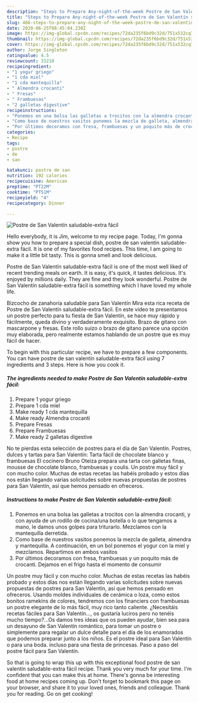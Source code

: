 ```yaml
---
description: "Steps to Prepare Any-night-of-the-week Postre de San Valentín saludable-extra fácil"
title: "Steps to Prepare Any-night-of-the-week Postre de San Valentín saludable-extra fácil"
slug: 466-steps-to-prepare-any-night-of-the-week-postre-de-san-valentin-saludable-extra-facil
date: 2020-06-25T08:45:04.230Z
image: https://img-global.cpcdn.com/recipes/72da235f6bd9c32d/751x532cq70/postre-de-san-valentin-saludable-extra-facil-foto-principal.jpg
thumbnail: https://img-global.cpcdn.com/recipes/72da235f6bd9c32d/751x532cq70/postre-de-san-valentin-saludable-extra-facil-foto-principal.jpg
cover: https://img-global.cpcdn.com/recipes/72da235f6bd9c32d/751x532cq70/postre-de-san-valentin-saludable-extra-facil-foto-principal.jpg
author: Jorge Singleton
ratingvalue: 4.5
reviewcount: 33210
recipeingredient:
- "1 yogur griego"
- "1 cda miel"
- "1 cda mantequilla"
- " Almendra crocanti"
- " Fresas"
- " Frambuesas"
- "2 galletas digestive"
recipeinstructions:
- "Ponemos en una bolsa las galletas a trocitos con la almendra crocanti, y con ayuda de un rodillo de cocina/una botella o lo que tengamos a mano, le damos unos golpes para triturarlo. Mezclamos con la mantequilla derretida."
- "Como base de nuestros vasitos ponemos la mezcla de galleta, almendra y mantequilla. A continuación, en un bol ponemos el yogur con la miel y mezclamos. Repartimos en ambos vasitos"
- "Por últimos decoramos con fresa, frambuesas y un poquito más de crocanti. Dejamos en el frigo hasta el momento de consumir"
categories:
- Recipe
tags:
- postre
- de
- san

katakunci: postre de san 
nutrition: 192 calories
recipecuisine: American
preptime: "PT22M"
cooktime: "PT51M"
recipeyield: "4"
recipecategory: Dinner

---
```



![Postre de San Valentín saludable-extra fácil](https://img-global.cpcdn.com/recipes/72da235f6bd9c32d/751x532cq70/postre-de-san-valentin-saludable-extra-facil-foto-principal.jpg)

Hello everybody, it is Jim, welcome to my recipe page. Today, I'm gonna show you how to prepare a special dish, postre de san valentín saludable-extra fácil. It is one of my favorites food recipes. This time, I am going to make it a little bit tasty. This is gonna smell and look delicious.

Postre de San Valentín saludable-extra fácil is one of the most well liked of recent trending meals on earth. It is easy, it's quick, it tastes delicious. It's enjoyed by millions daily. They are fine and they look wonderful. Postre de San Valentín saludable-extra fácil is something which I have loved my whole life.

Bizcocho de zanahoria saludable para San Valentín Mira esta rica receta de Postre de San Valentín saludable-extra fácil. En este video te presentamos un postre perfecto para tu fiesta de San Valentín, se hace muy rápido y fácilmente, queda divino y verdaderamente exquisito. Brazo de gitano con mascarpone y fresas. Este rollo suizo o brazo de gitano parece una opción muy elaborada, pero realmente estamos hablando de un postre que es muy fácil de hacer.


To begin with this particular recipe, we have to prepare a few components. You can have postre de san valentín saludable-extra fácil using 7 ingredients and 3 steps. Here is how you cook it.

<!--inarticleads1-->

##### The ingredients needed to make Postre de San Valentín saludable-extra fácil:

1. Prepare 1 yogur griego
1. Prepare 1 cda miel
1. Make ready 1 cda mantequilla
1. Make ready  Almendra crocanti
1. Prepare  Fresas
1. Prepare  Frambuesas
1. Make ready 2 galletas digestive


No te pierdas esta selección de postres para el día de San Valentín. Postres, dulces y tartas para San Valentín: Tarta fácil de chocolate blanco y frambuesas El cocinero Bruno Oteiza prepara una tarta con galletas finas, mousse de chocolate blanco, frambuesas y coulis. Un postre muy fácil y con mucho color. Muchas de estas recetas las habéis probado y estos días nos están llegando varias solicitudes sobre nuevas propuestas de postres para San Valentín, así que hemos pensado en ofreceros. 

<!--inarticleads2-->

##### Instructions to make Postre de San Valentín saludable-extra fácil:

1. Ponemos en una bolsa las galletas a trocitos con la almendra crocanti, y con ayuda de un rodillo de cocina/una botella o lo que tengamos a mano, le damos unos golpes para triturarlo. Mezclamos con la mantequilla derretida.
1. Como base de nuestros vasitos ponemos la mezcla de galleta, almendra y mantequilla. A continuación, en un bol ponemos el yogur con la miel y mezclamos. Repartimos en ambos vasitos
1. Por últimos decoramos con fresa, frambuesas y un poquito más de crocanti. Dejamos en el frigo hasta el momento de consumir


Un postre muy fácil y con mucho color. Muchas de estas recetas las habéis probado y estos días nos están llegando varias solicitudes sobre nuevas propuestas de postres para San Valentín, así que hemos pensado en ofreceros. Usando moldes individuales de cerámica o loza, como estos bonitos ramekins de colores, tendremos con los financiers con frambuesas un postre elegante de lo más fácil, muy rico tanto caliente. ¿Necesitáis recetas fáciles para San Valentín…, os gustaría luciros pero no tenéis mucho tiempo?…Os damos tres ideas que os pueden ayudar, bien sea para un desayuno de San Valentín romántico, para tomar un postre o simplemente para regalar un dulce detalle para el día de los enamorados que podemos preparar junto a los niños. Es el postre ideal para San Valentín o para una boda. incluso para una fiesta de princesas. Paso a paso del postre fácil para San Valentín. 

So that is going to wrap this up with this exceptional food postre de san valentín saludable-extra fácil recipe. Thank you very much for your time. I'm confident that you can make this at home. There's gonna be interesting food at home recipes coming up. Don't forget to bookmark this page on your browser, and share it to your loved ones, friends and colleague. Thank you for reading. Go on get cooking!
